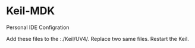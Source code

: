 # Keil-MDK
Personal IDE Configration

Add these files to the :./Keil/UV4/. 
Replace two same files.
Restart the Keil.
